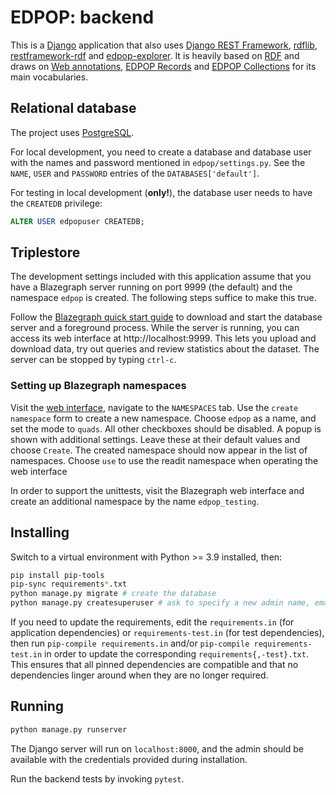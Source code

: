 # EDPOP: backend

This is a [Django][django] application that also uses [Django REST Framework][drf], [rdflib][rdflib], [restframework-rdf][rest-rdf] and [edpop-explorer][explorer]. It is heavily based on [RDF][rdf] and draws on [Web annotations][oa], [EDPOP Records][records] and [EDPOP Collections][collections] for its main vocabularies.

[django]: https://www.djangoproject.com
[drf]: https://www.django-rest-framework.org
[rdflib]: https://rdflib.readthedocs.io/en/stable/
[rest-rdf]: https://pypi.org/project/restframework-rdf/
[explorer]: https://pypi.org/project/edpop-explorer/
[rdf]: https://www.w3.org/TR/rdf11-primer/
[oa]: https://www.w3.org/TR/annotation-vocab/
[records]: https://github.com/UUDigitalHumanitieslab/edpop-record-ontology
[collections]: https://github.com/UUDigitalHumanitieslab/edpop-collection-ontology

## Relational database

The project uses [PostgreSQL](https://www.postgresql.org/).

For local development, you need to create a database and database user with the names and password mentioned in `edpop/settings.py`. See the `NAME`, `USER` and `PASSWORD` entries of the `DATABASES['default']`.

For testing in local development (**only!**), the database user needs to have the `CREATEDB` privilege:

```sql
ALTER USER edpopuser CREATEDB;
```

## Triplestore

The development settings included with this application assume that you have a Blazegraph server running on port 9999 (the default) and the namespace `edpop` is created. The following steps suffice to make this true.

Follow the [Blazegraph quick start guide](https://github.com/blazegraph/database/wiki/Quick_Start) to download and start the database server and a foreground process.
While the server is running, you can access its web interface at http://localhost:9999. This lets you upload and download data, try out queries and review statistics about the dataset. The server can be stopped by typing `ctrl-c`.

### Setting up Blazegraph namespaces

Visit the [web interface]( http://localhost:9999), navigate to the `NAMESPACES` tab. Use the `create namespace` form to create a new namespace. Choose `edpop` as a name, and set the mode to `quads`. All other checkboxes should be disabled. A popup is shown with additional settings. Leave these at their default values and choose `Create`. The created namespace should now appear in the list of namespaces. Choose `use` to use the readit namespace when operating the web interface

In order to support the unittests, visit the Blazegraph web interface and create an additional namespace by the name `edpop_testing`.

## Installing

Switch to a virtual environment with Python >= 3.9 installed, then:

```bash
pip install pip-tools
pip-sync requirements*.txt
python manage.py migrate # create the database
python manage.py createsuperuser # ask to specify a new admin name, email and password
```

If you need to update the requirements, edit the `requirements.in` (for application dependencies) or `requirements-test.in` (for test dependencies), then run `pip-compile requirements.in` and/or `pip-compile requirements-test.in` in order to update the corresponding `requirements{,-test}.txt`. This ensures that all pinned dependencies are compatible and that no dependencies linger around when they are no longer required.

## Running

```bash
python manage.py runserver
```

The Django server will run on `localhost:8000`, and the admin should be available with the credentials provided during installation.

Run the backend tests by invoking `pytest`.
